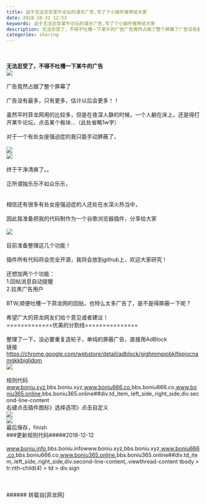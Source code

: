 ```yaml
---
title: 迫于无法忍受某牛论坛的漫天广告,写了个小插件推荐给大家
date: 2018-10-31 12:53
keywords: 迫于无法忍受某牛论坛的漫天广告,写了个小插件推荐给大家
description: 无法忍受了，不得不吐槽一下某牛的广告广告竟然占据了整个屏幕了广告没有最多，只有更多，估计以后会更多！！虽然平时菲龙网用的比较多，但是在夜深人静的时候，一个人躺在床上，还是得打开某牛论坛，点击某个板块...（此处省略1w字）对于一个有处女座强迫症的我只能手动屏蔽了，终于干净清爽了。。正所谓独乐乐不如众乐乐，相信还有很多有处女座强迫症的人还处在水深火热当中，因此我准备把我的代码制作为一个谷歌浏览器插件，分享给大家目前准备整理这几个功能！插件所有代码将会完全开源，我将会放到github上，欢迎大家研究！还想加两个个功能：1.回帖消息自动提醒2.拉黑广告用户BTW,顺便吐槽一下菲龙网的回贴，也特么太多广告了，是不是得屏蔽一下呢？希望广大的菲龙网友们给个意见或者建议！=============优美的分割线===============整理了一下，没必要重复造轮子，单纯的屏蔽广告，直接用AdBlock链接 https://chrome.google.com/webstore/detail/adblock/gighmmpiobklfepjocnamgkkbiglidom规则代码www.boniu.xyz,bbs.boniu.xyz,www.boniu666.co,bbs.boniu666.co,www.boniu365.online,bbs.boniu365.online##div.td_item,.left_side,.right_side,div.second-line-content右键点击插件图标》选择选项》点击自定义最后保存，finish###更新规则代码#####2018-12-12www.boniu.info,bbs.boniu.infowww.boniu.xyz,bbs.boniu.xyz,www.boniu666.co,bbs.boniu666.co,www.boniu365.online,bbs.boniu365.online##div.td_item,.left_side,.right_side,div.second-line-content,.viewthread-content tbody > tr:nth-child(4) > td > div.sign
categories: sharing
---
```

<td class="t_f" id="postmessage_2195808">

<br/>
<br/>
<strong>无法忍受了，不得不吐槽一下某牛的广告</strong><br/>

<img aid="978668" data-cf-modified-49215403e439d9ea0b2ec9b2-="" file="data/attachment/forum/201810/31/110924zhep33483594s853.png.thumb.jpg" id="aimg_978668" inpost="1" onclick="" onmouseover="" src="http://www.flw.ph/data/attachment/forum/201810/31/110924zhep33483594s853.png" style="cursor:pointer" zoomfile="data/attachment/forum/201810/31/110924zhep33483594s853.png"/>


<br/>
<br/>
广告竟然占据了整个屏幕了<img alt="" border="0" onclick="" onmouseover="" smilieid="133" src="static/image/smiley/default/sweat.gif"/><br/>
<br/>
广告没有最多，只有更多，估计以后会更多！！<br/>
<br/>
虽然平时菲龙网用的比较多，但是在夜深人静的时候，一个人躺在床上，还是得打开某牛论坛，点击某个板块...（此处省略1w字）<br/>
<br/>
对于一个有处女座强迫症的我只能手动屏蔽了，<br/>
<br/>

<img aid="978717" data-cf-modified-49215403e439d9ea0b2ec9b2-="" file="data/attachment/forum/201810/31/114421qzn8hzzknkinmn4n.png.thumb.jpg" id="aimg_978717" inpost="1" onclick="" onmouseover="" src="http://www.flw.ph/data/attachment/forum/201810/31/114421qzn8hzzknkinmn4n.png" style="cursor:pointer" zoomfile="data/attachment/forum/201810/31/114421qzn8hzzknkinmn4n.png"/>


<br/>

<img aid="978716" data-cf-modified-49215403e439d9ea0b2ec9b2-="" file="data/attachment/forum/201810/31/114411jg7ku7gdpg1d0z1p.png.thumb.jpg" id="aimg_978716" inpost="1" onclick="" onmouseover="" src="http://www.flw.ph/data/attachment/forum/201810/31/114411jg7ku7gdpg1d0z1p.png" style="cursor:pointer" zoomfile="data/attachment/forum/201810/31/114411jg7ku7gdpg1d0z1p.png"/>


<br/>
<br/>
终于干净清爽了。。<img alt="" border="0" onclick="" onmouseover="" smilieid="142" src="static/image/smiley/default/biggrin.gif"/><br/>
<br/>
正所谓独乐乐不如众乐乐，<br/>
<br/>
<br/>
相信还有很多有处女座强迫症的人还处在水深火热当中，<br/>
<br/>
因此我准备把我的代码制作为一个谷歌浏览器插件，分享给大家<br/>
<br/>

<img aid="978719" data-cf-modified-49215403e439d9ea0b2ec9b2-="" file="data/attachment/forum/201810/31/114841cbzwo3wm73zdhbaf.png.thumb.jpg" id="aimg_978719" inpost="1" onclick="" onmouseover="" src="http://www.flw.ph/data/attachment/forum/201810/31/114841cbzwo3wm73zdhbaf.png" style="cursor:pointer" zoomfile="data/attachment/forum/201810/31/114841cbzwo3wm73zdhbaf.png"/>


<br/>
<br/>
目前准备整理这几个功能！<br/>
<br/>
插件所有代码将会完全开源，我将会放到github上，欢迎大家研究！<br/>
<br/>
还想加两个个功能：<br/>
1.回帖消息自动提醒<br/>
2.拉黑广告用户<br/>
<br/>
BTW,顺便吐槽一下菲龙网的回贴，也特么太多广告了，是不是得屏蔽一下呢？<br/>
<br/>
希望广大的菲龙网友们给个意见或者建议！<br/>
=============优美的分割线===============<br/>
<br/>
整理了一下，没必要重复造轮子，单纯的屏蔽广告，直接用AdBlock<br/>
链接 <a href="https://chrome.google.com/webstore/detail/adblock/gighmmpiobklfepjocnamgkkbiglidom" target="_blank">https://chrome.google.com/webstore/detail/adblock/gighmmpiobklfepjocnamgkkbiglidom</a><br/>

<img aid="984824" data-cf-modified-49215403e439d9ea0b2ec9b2-="" file="data/attachment/forum/201811/06/163801stc7narffpatuksf.png.thumb.jpg" id="aimg_984824" inpost="1" onclick="" onmouseover="" src="http://www.flw.ph/data/attachment/forum/201811/06/163801stc7narffpatuksf.png" style="cursor:pointer" zoomfile="data/attachment/forum/201811/06/163801stc7narffpatuksf.png"/>


<br/>
<br/>
规则代码<br/>
<a href="http://www.boniu.xyz" target="_blank">www.boniu.xyz</a>,bbs.boniu.xyz,<a href="http://www.boniu666.co" target="_blank">www.boniu666.co</a>,bbs.boniu666.co,<a href="http://www.boniu365.online" target="_blank">www.boniu365.online</a>,bbs.boniu365.online##div.td_item,.left_side,.right_side,div.second-line-content<br/>
右键点击插件图标》选择选项》点击自定义<br/>

<img aid="984825" data-cf-modified-49215403e439d9ea0b2ec9b2-="" file="data/attachment/forum/201811/06/163804pd21r4cpbpzgpbd6.png.thumb.jpg" id="aimg_984825" inpost="1" onclick="" onmouseover="" src="http://www.flw.ph/data/attachment/forum/201811/06/163804pd21r4cpbpzgpbd6.png" style="cursor:pointer" zoomfile="data/attachment/forum/201811/06/163804pd21r4cpbpzgpbd6.png"/>


<br/>

<img aid="984827" data-cf-modified-49215403e439d9ea0b2ec9b2-="" file="data/attachment/forum/201811/06/163805rbxk1vak1f2kpxa1.png.thumb.jpg" id="aimg_984827" inpost="1" onclick="" onmouseover="" src="http://www.flw.ph/data/attachment/forum/201811/06/163805rbxk1vak1f2kpxa1.png" style="cursor:pointer" zoomfile="data/attachment/forum/201811/06/163805rbxk1vak1f2kpxa1.png"/>


<br/>
最后保存，finish<br/>
###更新规则代码#####2018-12-12<br/>
<br/>
<a href="http://www.boniu.info" target="_blank">www.boniu.info</a>,bbs.boniu.infowww.boniu.xyz,bbs.boniu.xyz,<a href="http://www.boniu666.co" target="_blank">www.boniu666.co</a>,bbs.boniu666.co,<a href="http://www.boniu365.online" target="_blank">www.boniu365.online</a>,bbs.boniu365.online##div.td_item,.left_side,.right_side,div.second-line-content,.viewthread-content tbody &gt; tr:nth-child(4) &gt; td &gt; div.sign<br/>
<br/>
<br/>
<br/>
</td>
###### 转载自[菲龙网]